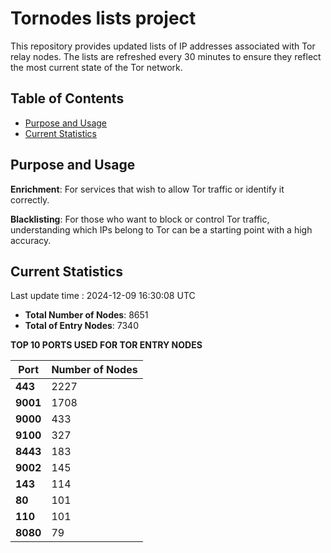 # Tornodes lists project

This repository provides updated lists of IP addresses associated with Tor relay nodes. The lists are refreshed every 30 minutes to ensure they reflect the most current state of the Tor network.

## Table of Contents

- [Purpose and Usage](#purpose-and-usage)
- [Current Statistics](#current-statistics)


## Purpose and Usage

**Enrichment**: For services that wish to allow Tor traffic or identify it correctly.

**Blacklisting**: For those who want to block or control Tor traffic, understanding which IPs belong to Tor can be a starting point with a high accuracy.

## Current Statistics

Last update time : 2024-12-09 16:30:08 UTC

- **Total Number of Nodes**: 8651
- **Total of Entry Nodes**: 7340

**TOP 10 PORTS USED FOR TOR ENTRY NODES**

| **Port** | **Number of Nodes** |
|------|-----------------|
| **443**   | 2227  |
| **9001**   | 1708  |
| **9000**   | 433  |
| **9100**   | 327  |
| **8443**   | 183  |
| **9002**   | 145  |
| **143**   | 114  |
| **80**   | 101  |
| **110**   | 101  |
| **8080**   | 79  |

